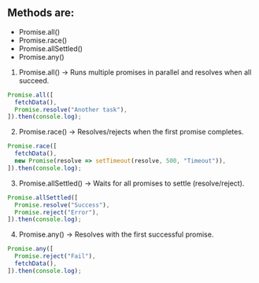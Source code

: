 ## Methods are:
- Promise.all()
- Promise.race()
- Promise.allSettled()
- Promise.any()


1. Promise.all() → Runs multiple promises in parallel and resolves when all succeed.
```js
Promise.all([
  fetchData(),
  Promise.resolve("Another task"),
]).then(console.log);
```

2. Promise.race() → Resolves/rejects when the first promise completes.

```js
Promise.race([
  fetchData(),
  new Promise(resolve => setTimeout(resolve, 500, "Timeout")),
]).then(console.log);
```
3. Promise.allSettled() → Waits for all promises to settle (resolve/reject).
```js
Promise.allSettled([
  Promise.resolve("Success"),
  Promise.reject("Error"),
]).then(console.log);
```
4. Promise.any() → Resolves with the first successful promise.

```js
Promise.any([
  Promise.reject("Fail"),
  fetchData(),
]).then(console.log);

```
